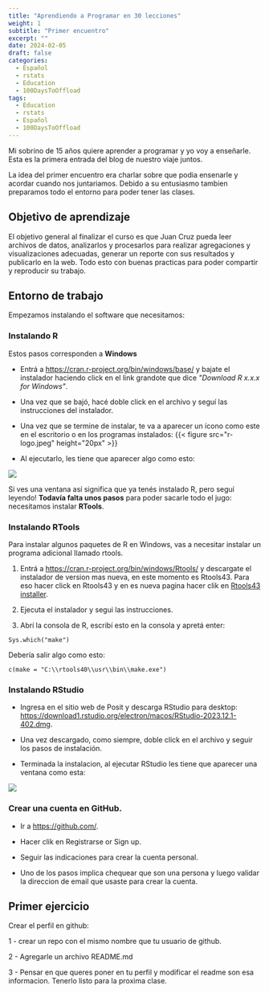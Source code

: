 ```yaml
---
title: "Aprendiendo a Programar en 30 lecciones"
weight: 1
subtitle: "Primer encuentro"
excerpt: ""
date: 2024-02-05
draft: false
categories:
  - Español
  - rstats
  - Education
  - 100DaysToOffload
tags: 
  - Education
  - rstats
  - Español
  - 100DaysToOffload
---
```


Mi sobrino de 15 años quiere aprender a programar y yo voy a enseñarle. Esta es la primera entrada del blog de nuestro viaje juntos.

La idea del primer encuentro era charlar sobre que podia ensenarle y acordar cuando nos juntariamos. Debido a su entusiasmo tambien preparamos todo el entorno para poder tener las clases.

## Objetivo de aprendizaje

El objetivo general al finalizar el curso es que Juan Cruz pueda leer archivos de datos, analizarlos y procesarlos para realizar agregaciones y visualizaciones adecuadas, generar un reporte con sus resultados y publicarlo en la web. Todo esto con buenas practicas para poder compartir y reproducir su trabajo.

## Entorno de trabajo

Empezamos instalando el software que necesitamos:

### Instalando R

Estos pasos corresponden a **Windows**

-   Entrá a <https://cran.r-project.org/bin/windows/base/> y bajate el instalador haciendo click en el link grandote que dice *"Download R x.x.x for Windows"*.

-   Una vez que se bajó, hacé doble click en el archivo y seguí las instrucciones del instalador.

-   Una vez que se termine de instalar, te va a aparecer un ícono como este en el escritorio o en los programas instalados: {{< figure src="r-logo.jpeg" height="20px" >}}

-   Al ejecutarlo, les tiene que aparecer algo como esto:

![](r-en-windows.png) 

Si ves una ventana así significa que ya tenés instalado R, pero seguí leyendo! **Todavía falta unos pasos** para poder sacarle todo el jugo: necesitamos instalar **RTools**.

### Instalando RTools

Para instalar algunos paquetes de R en Windows, vas a necesitar instalar un programa adicional llamado rtools. 

1. Entrá a https://cran.r-project.org/bin/windows/Rtools/ y descargate el instalador de version mas nueva, en este momento es Rtools43. Para eso hacer click en Rtools43 y en es nueva pagina hacer clik en [Rtools43 installer](https://cran.r-project.org/bin/windows/Rtools/rtools43/files/rtools43-5948-5818.exe).  

2. Ejecuta el instalador y segui las instrucciones.

3. Abrí la consola de R, escribí esto en la consola y apretá enter:

```{r, eval = FALSE}
Sys.which("make")
```

Debería salir algo como esto:
```{r, echo=FALSE}
c(make = "C:\\rtools40\\usr\\bin\\make.exe")
```

### Instalando RStudio

- Ingresa en el sitio web de Posit y descarga RStudio para desktop: https://download1.rstudio.org/electron/macos/RStudio-2023.12.1-402.dmg.

- Una vez descargado, como siempre, doble click en el archivo y seguir los pasos de instalación.

- Terminada la instalacion, al ejecutar RStudio les tiene que aparecer una ventana como esta:


![](rstudio-principal.png) 

### Crear una cuenta en GitHub.

- Ir a https://github.com/.

- Hacer clik en Registrarse or Sign up.

- Seguir las indicaciones para crear la cuenta personal.

- Uno de los pasos implica chequear que son una persona y luego validar la direccion de email que usaste para crear la cuenta. 

## Primer ejercicio

Crear el perfil en github:

1 - crear un repo con el mismo nombre que tu usuario de github.

2 - Agregarle un archivo README.md 

3 - Pensar en que queres poner en tu perfil y modificar el readme son esa informacion. Tenerlo listo para la proxima clase.